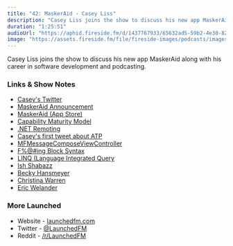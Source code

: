```yaml
---
title: "42: MaskerAid - Casey Liss"
description: "Casey Liss joins the show to discuss his new app MaskerAid along with his career in software development and podcasting."
duration: "1:25:51"
audioUrl: "https://aphid.fireside.fm/d/1437767933/65632ad5-59b2-4e30-82d1-13845dce07dd/75498603-6c2c-467c-ab25-088cf88d2780.mp3"
image: "https://assets.fireside.fm/file/fireside-images/podcasts/images/6/65632ad5-59b2-4e30-82d1-13845dce07dd/episodes/7/75498603-6c2c-467c-ab25-088cf88d2780/cover.jpg?v=1"
---
```


<p>Casey Liss joins the show to discuss his new app MaskerAid along with his career in software development and podcasting.</p>

<h3>Links &amp; Show Notes</h3>

<ul>
<li><a href="https://twitter.com/caseyliss" rel="nofollow">Casey&#39;s Twitter</a></li>
<li><a href="https://www.caseyliss.com/2022/3/3/maskeraid" rel="nofollow">MaskerAid Announcement</a></li>
<li><a href="https://apps.apple.com/us/app/maskeraid/id1590163828" rel="nofollow">MaskerAid (App Store)</a></li>
<li><a href="https://t.co/1CQgWWiUpV" rel="nofollow">Capability Maturity Model</a></li>
<li><a href="https://en.wikipedia.org/wiki/.NET_Remoting" rel="nofollow">.NET Remoting</a></li>
<li><a href="https://twitter.com/caseyliss/status/311240395612884992" rel="nofollow">Casey&#39;s first tweet about ATP</a></li>
<li><a href="https://developer.apple.com/documentation/messageui/mfmessagecomposeviewcontroller" rel="nofollow">MFMessageComposeViewController</a></li>
<li><a href="http://fuckingblocksyntax.com" rel="nofollow">F%@#ing Block Syntax</a></li>
<li><a href="https://en.wikipedia.org/wiki/Language_Integrated_Query" rel="nofollow">LINQ (Language Integrated Query</a></li>
<li><a href="https://twitter.com/ishabazz" rel="nofollow">Ish Shabazz</a></li>
<li><a href="https://twitter.com/bhansmeyer" rel="nofollow">Becky Hansmeyer</a></li>
<li><a href="https://twitter.com/film_girl" rel="nofollow">Christina Warren</a></li>
<li><a href="https://www.youtube.com/c/EricWelander" rel="nofollow">Eric Welander</a></li>
</ul>

<h3>More Launched</h3>

<ul>
<li>Website - <a href="https://launchedfm.com" rel="nofollow">launchedfm.com</a></li>
<li>Twitter - <a href="https://twitter.com/launchedfm" rel="nofollow">@LaunchedFM</a></li>
<li>Reddit - <a href="https://www.reddit.com/r/LaunchedFM/" rel="nofollow">/r/LaunchedFM</a></li>
</ul>
